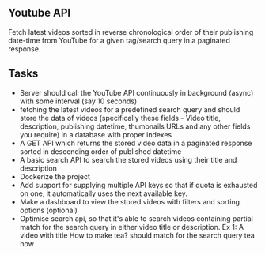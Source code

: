 ## Youtube API
Fetch latest videos sorted in reverse chronological order of their publishing date-time from YouTube for a given tag/search query in a paginated response.

## Tasks
- Server should call the YouTube API continuously in background (async) with some interval (say 10 seconds)
- fetching the latest videos for a predefined search query and should store the data of videos (specifically these fields - Video title, description, publishing datetime, thumbnails URLs and any other fields you require) in a database with proper indexes
- A GET API which returns the stored video data in a paginated response sorted in descending order of published datetime
- A basic search API to search the stored videos using their title and description
- Dockerize the project
- Add support for supplying multiple API keys so that if quota is exhausted on one, it automatically uses the next available key.
- Make a dashboard to view the stored videos with filters and sorting options (optional)
- Optimise search api, so that it's able to search videos containing partial match for the search query in either video title or description. Ex 1: A video with title How to make tea? should match for the search query tea how
